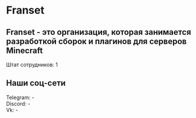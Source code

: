 # Franset

## Franset - это организация, которая занимается разработкой сборок и плагинов для серверов Minecraft
Штат сотрудников: 1

## Наши соц-сети
Telegram: -  
Discord: -  
Vk: -
